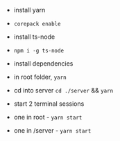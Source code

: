 - install yarn 
- `corepack enable`

- install ts-node
- `npm i -g ts-node`

- install dependencies
- in root folder, `yarn`
- cd into server `cd ./server` && `yarn`

- start 2 terminal sessions 
- one in root  - `yarn start`
- one in /server - `yarn start`